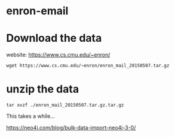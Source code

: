 # enron-email

# Download the data

website: https://www.cs.cmu.edu/~enron/

```
wget https://www.cs.cmu.edu/~enron/enron_mail_20150507.tar.gz
```

# unzip the data

```
tar xvzf ./enron_mail_20150507.tar.gz.tar.gz
```

This takes a while...

https://neo4j.com/blog/bulk-data-import-neo4j-3-0/
